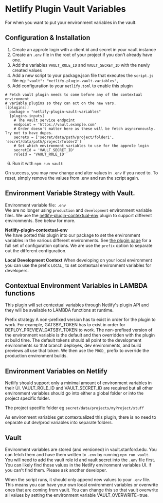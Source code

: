 # Netlify Plugin Vault Variables

For when you want to put your environment variables in the vault.

## Configuration & Installation

1. Create an approle login with a client id and secret in your vault instance
2. Create an `.env` file in the root of your project if you don't already have one.
3. Add the variables `VAULT_ROLE_ID` and `VAULT_SECRET_ID` with the newly created values
4. Add a new script to your package.json file that executes the `script.js` file
  eg: `"vault": "netlify-plugin-vault-variables",`
5. Add configuration to your `netlify.toml` to enable this plugin
  ```
  # Fetch vault plugin needs to come before any of the contextual environment
  # variable plugins so they can act on the new vars.
  [[plugins]]
    package = "netlify-plugin-vault-variables"
    [plugins.inputs]
      # The vault service endpoint
      endpoint = 'https://vault.example.com'
      # Order doesn't matter here as these will be fetch asyncronously. Try not to have dupes.
      secrets = ['secret/data/path/project/folder1', 'secret/data/path/project/folder2']
      # Set which environment variables to use for the approle login
      secretId = 'VAULT_SECRET_ID'
      roleId = 'VAULT_ROLE_ID'
  ``` 
6. Run it with `npm run vault`

On success, you may now change and alter values in `.env` if you need to. To reset, simply remove the values from .env and run the script again.

## Environment Variable Strategy with Vault.

Environment variable file: `.env`  
We are no longer using `production` and `development` environment variable files. We use the [netlify-plugin-contextual-env](https://www.npmjs.com/package/netlify-plugin-contextual-env) plugin to support different environments. See below for more.

**Netlify-plugin-contextual-env**  
We have ported this plugin into our package to set the environment variables in the various different environments. See [the plugin page](https://www.npmjs.com/package/netlify-plugin-contextual-env) for a full set of configuration options. We are use the `prefix` option to separate out the different configuration.

**Local Development Context**
When developing on your local environment you can use the prefix `LOCAL_` to set contextual environment variables for developers. 

## Contextual Environment Variables in LAMBDA functions
This plugin will set contextual variables through Netlify's plugin API and they will be available to LAMBDA functions at runtime. 

Prefix strategy
A non-prefixed version has to exist in order for the plugin to work. For example, GATSBY_TOKEN has to exist in order for DEPLOY_PREVIEW_GATSBY_TOKEN to work. The non-prefixed version of the environment variable is the default and then overridden with the plugin at build time. The default tokens should all point to the development environments so that branch deployes, dev environments, and build previews all use that token. We then use the `PROD_` prefix to override the production environment builds.

## Environment Variables on Netlify

Netlify should support only a minimal amount of environment variables in their UI. VAULT_ROLE_ID and VAULT_SECRET_ID are required but all other environment variables should go into either a global folder or into the project specific folder.

The project specific folder eg `secret/data/projects/myProject/stuff`

As environment variables get contextualized this plugin, there is no need to separate out dev/prod variables into separate folders.

## Vault

Environment variables are stored (and versioned) in vault.stanford.edu. You can fetch them and have them written to `.env` by running `npm run vault`. You will need to add the vault role id and vault secret into the `.env` file first. You can likely find those values in the Netlify environment variables UI. If you can't find them. Please ask another developer.

When the script runs, it should only append new values to your `.env` file. This means you can have your own local environment variables or overwrite ones that are coming from vault. You can change this so that vault overwrite all values by setting the environment variable VAULT_OVERWRITE=true.
